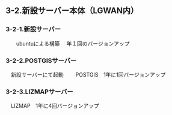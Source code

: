 ## 3-2.新設サーバー本体（LGWAN内）
### 3-2-1.新設サーバー
　　ubuntuによる構築
  　年１回のバージョンアップ
### 3-2-2.POSTGISサーバー  
　新設サーバーにて起動
　　POSTGIS　1年に1回バージョンアップ  
### 3-2-3.LIZMAPサーバー 
  　LIZMAP　1年に4回バージョンアップ 
